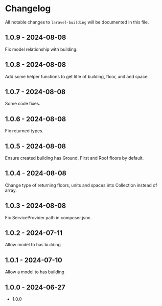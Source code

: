 # Changelog

All notable changes to `laravel-building` will be documented in this file.

## 1.0.9 - 2024-08-08

Fix model relationship with building.

## 1.0.8 - 2024-08-08

Add some helper functions to get title of building, floor, unit and space.

## 1.0.7 - 2024-08-08

Some code fixes.

## 1.0.6 - 2024-08-08

Fix returned types.

## 1.0.5 - 2024-08-08

Ensure created building has Ground, First and Roof floors by default.

## 1.0.4 - 2024-08-08

Change type of returning floors, units and spaces into Collection instead of array.

## 1.0.3 - 2024-08-08

Fix ServiceProvider path in composer.json.

## 1.0.2 - 2024-07-11

Allow model to has building

## 1.0.1 - 2024-07-10

Allow a model to has building.

## 1.0.0 - 2024-06-27

- 1.0.0
